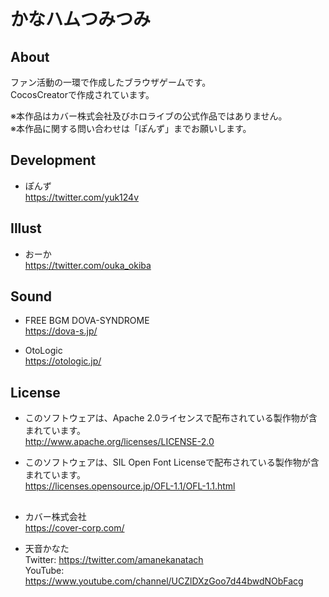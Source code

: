 # かなハムつみつみ

## About  
ファン活動の一環で作成したブラウザゲームです。  
CocosCreatorで作成されています。  

※本作品はカバー株式会社及びホロライブの公式作品ではありません。  
※本作品に関する問い合わせは「ぽんず」までお願いします。  

## Development
* ぽんず  
https://twitter.com/yuk124v

## Illust
* おーか  
https://twitter.com/ouka_okiba


## Sound
* FREE BGM DOVA-SYNDROME  
https://dova-s.jp/  
  
* OtoLogic  
https://otologic.jp/  

## License
* このソフトウェアは、Apache 2.0ライセンスで配布されている製作物が含まれています。  
http://www.apache.org/licenses/LICENSE-2.0  

* このソフトウェアは、SIL Open Font Licenseで配布されている製作物が含まれています。  
https://licenses.opensource.jp/OFL-1.1/OFL-1.1.html

## 
* カバー株式会社  
https://cover-corp.com/

* 天音かなた  
Twitter: https://twitter.com/amanekanatach  
YouTube: https://www.youtube.com/channel/UCZlDXzGoo7d44bwdNObFacg  
